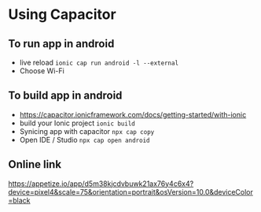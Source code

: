 # Using Capacitor

## To run app in android

- live reload `ionic cap run android -l --external`
- Choose Wi-Fi

## To build app in android

- https://capacitor.ionicframework.com/docs/getting-started/with-ionic
- build your Ionic project `ionic build`
- Synicing app with capacitor `npx cap copy`
- Open IDE / Studio `npx cap open android`

## Online link

https://appetize.io/app/d5m38kjcdvbuwk21ax76y4c6x4?device=pixel4&scale=75&orientation=portrait&osVersion=10.0&deviceColor=black
